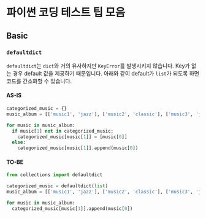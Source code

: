 # 파이썬 코딩 테스트 팁 모음
## Basic
### `defaultdict`
`defaultdict`는 `dict`와 거의 유사하지만 `KeyError`를 발생시키지 않습니다. Key가 없는 경우 default 값을 제공하기 때문입니다. 아래와 같이 default가 `list`가 되도록 하면 코드를 간소화할 수 있습니다.
#### AS-IS
```python
categorized_music = {}
music_album = [['music1', 'jazz'], ['music2', 'classic'], ['music3', 'jazz']]

for music in music_album:
  if music[1] not in categorized_music:
    categorized_music[music[1]] = [music[0]]
  else:
    categorized_music[music[1]].append(music[0])
```
#### TO-BE
```python
from collections import defaultdict

categorized_music = defaultdict(list)
music_album = [['music1', 'jazz'], ['music2', 'classic'], ['music3', 'jazz']]

for music in music_album:
  categorized_music[music[1]].append(music[0])
```
